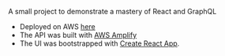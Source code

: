 A small project to demonstrate a mastery of React and GraphQL

- Deployed on AWS [here](https://d2ozt1pp16braa.cloudfront.net/) 
- The API was built with [AWS Amplify](https://aws.amazon.com/amplify/)
- The UI was bootstrapped with [Create React App](https://github.com/facebook/create-react-app).
